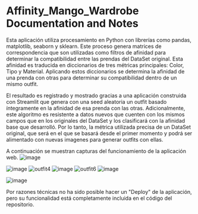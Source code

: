 # Affinity_Mango_Wardrobe Documentation and Notes
Esta aplicación utiliza procesamiento en Python con librerías como pandas, matplotlib, seaborn y sklearn. Este proceso genera matrices de correspondencia que son utilizadas como filtros de afinidad para determinar la compatibilidad entre las prendas del DataSet original. Esta afinidad es traducida en diccionarios de tres métricas principales: Color, Tipo y Material. Aplicando estos diccionarios se determina la afinidad de una prenda con otras para determinar su compatibilidad dentro de un mismo outfit.  
  
  El resultado es registrado y mostrado gracias a una aplicación construida con Streamlit que genera con una seed aleatoria un outfit basado íntegramente en la afinidad de esa prenda con las otras. Adicionalmente, este algoritmo es resistente a datos nuevos que cuenten con los mismos campos que en los originales del DataSet y los clasificará con la afinidad base que desarrolló. Por lo tanto, la métrica utilizada precisa de un DataSet original, que será en el que se basará desde el primer momento y podrá ser alimentado con nuevas imagenes para generar outfits con ellas.
  
  A continuación se muestran capturas del funcionamiento de la aplicación web.
![image](https://github.com/Vex62/Affinity_Mango_Wardrobe/assets/101091948/f7a742cf-4651-4f16-9e8d-31ae193edaf3)

![image](https://github.com/Vex62/Affinity_Mango_Wardrobe/assets/101091948/8526d617-2538-49ba-99b8-3aab2bbe0cca)
![outfit4](https://github.com/Vex62/Affinity_Mango_Wardrobe/assets/101091948/4704a82f-a941-4919-bba6-379501abedb0)
![image](https://github.com/Vex62/Affinity_Mango_Wardrobe/assets/101091948/6ef9ebde-940a-49e5-8b8b-bf94fd5f6d37)
![outfit6](https://github.com/Vex62/Affinity_Mango_Wardrobe/assets/101091948/93cd8466-15c6-4ba8-8910-8167e11879de)
![image](https://github.com/Vex62/Affinity_Mango_Wardrobe/assets/101091948/cf132f17-a399-46d1-8572-57f087e2e001)

![image](https://github.com/Vex62/Affinity_Mango_Wardrobe/assets/101091948/559e3460-1a6c-4270-b7d9-beb56f10f278)

Por razones técnicas no ha sido posible hacer un "Deploy" de la aplicación, pero su funcionalidad está completamente incluida en el código del repositorio.
